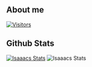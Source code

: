 ## About me
[![Visitors](https://komarev.com/ghpvc/?username=isaaacqinh&color=blue&style=flat-square)](https://github.com/isaaacqinh)

## Github Stats
[![Isaaacs Stats](https://github-readme-stats.vercel.app/api?username=isaaacqinh&count_private=true&show_icons=true)](https://github.com/isaaacqinh)
![Isaaacs Stats](https://github-readme-stats.vercel.app/api/top-langs/?username=isaaacqinh&layout=compact&theme=buefy)
